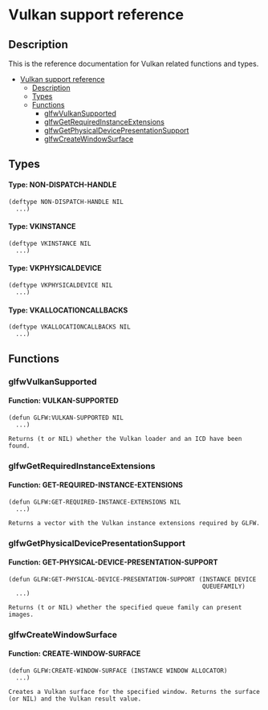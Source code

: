 # Vulkan support reference

## Description

This is the reference documentation for Vulkan related functions and types\.

* [Vulkan support reference](/docs/api/vulkan.md#vulkan-support-reference)
  * [Description](/docs/api/vulkan.md#description)
  * [Types](/docs/api/vulkan.md#types)
  * [Functions](/docs/api/vulkan.md#functions)
    * [glfwVulkanSupported](/docs/api/vulkan.md#glfwvulkansupported)
    * [glfwGetRequiredInstanceExtensions](/docs/api/vulkan.md#glfwgetrequiredinstanceextensions)
    * [glfwGetPhysicalDevicePresentationSupport](/docs/api/vulkan.md#glfwgetphysicaldevicepresentationsupport)
    * [glfwCreateWindowSurface](/docs/api/vulkan.md#glfwcreatewindowsurface)

## Types

#### Type: NON\-DISPATCH\-HANDLE

```Lisp
(deftype NON-DISPATCH-HANDLE NIL
  ...)
```

#### Type: VKINSTANCE

```Lisp
(deftype VKINSTANCE NIL
  ...)
```

#### Type: VKPHYSICALDEVICE

```Lisp
(deftype VKPHYSICALDEVICE NIL
  ...)
```

#### Type: VKALLOCATIONCALLBACKS

```Lisp
(deftype VKALLOCATIONCALLBACKS NIL
  ...)
```

## Functions

### glfwVulkanSupported

#### Function: VULKAN\-SUPPORTED

```Lisp
(defun GLFW:VULKAN-SUPPORTED NIL
  ...)
```

````
Returns (t or NIL) whether the Vulkan loader and an ICD have been found.
````

### glfwGetRequiredInstanceExtensions

#### Function: GET\-REQUIRED\-INSTANCE\-EXTENSIONS

```Lisp
(defun GLFW:GET-REQUIRED-INSTANCE-EXTENSIONS NIL
  ...)
```

````
Returns a vector with the Vulkan instance extensions required by GLFW.
````

### glfwGetPhysicalDevicePresentationSupport

#### Function: GET\-PHYSICAL\-DEVICE\-PRESENTATION\-SUPPORT

```Lisp
(defun GLFW:GET-PHYSICAL-DEVICE-PRESENTATION-SUPPORT (INSTANCE DEVICE
                                                      QUEUEFAMILY)
  ...)
```

````
Returns (t or NIL) whether the specified queue family can present images.
````

### glfwCreateWindowSurface

#### Function: CREATE\-WINDOW\-SURFACE

```Lisp
(defun GLFW:CREATE-WINDOW-SURFACE (INSTANCE WINDOW ALLOCATOR)
  ...)
```

````
Creates a Vulkan surface for the specified window. Returns the surface (or NIL) and the Vulkan result value.
````

